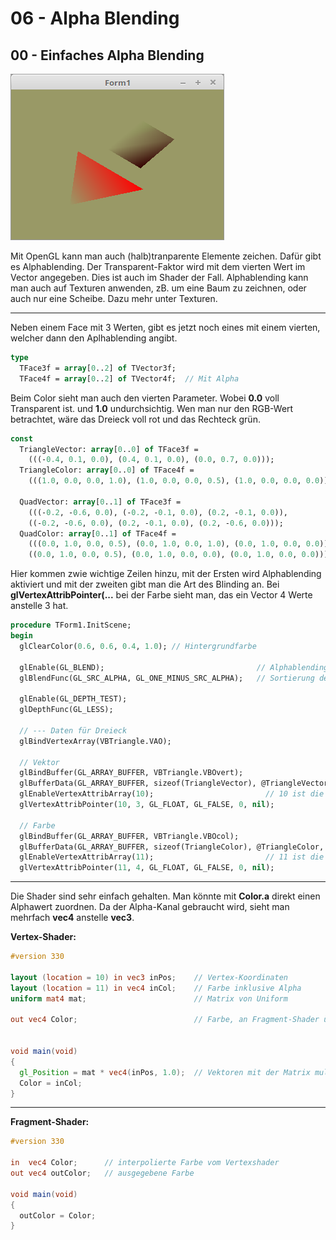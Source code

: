 # 06 - Alpha Blending
## 00 - Einfaches Alpha Blending

![image.png](image.png)

Mit OpenGL kann man auch (halb)tranparente Elemente zeichen.
Dafür gibt es Alphablending. Der Transparent-Faktor wird mit dem vierten Wert im Vector angegeben. Dies ist auch im Shader der Fall.
Alphablending kann man auch auf Texturen anwenden, zB. um eine Baum zu zeichnen, oder auch nur eine Scheibe. Dazu mehr unter Texturen.

---
Neben einem Face mit 3 Werten, gibt es jetzt noch eines mit einem vierten, welcher dann den Aplhablending angibt.

```pascal
type
  TFace3f = array[0..2] of TVector3f;
  TFace4f = array[0..2] of TVector4f;  // Mit Alpha
```

Beim Color sieht man auch den vierten Parameter. Wobei **0.0** voll Transparent ist. und **1.0** undurchsichtig.
Wen man nur den RGB-Wert betrachtet, wäre das Dreieck voll rot und das Rechteck grün.

```pascal
const
  TriangleVector: array[0..0] of TFace3f =
    (((-0.4, 0.1, 0.0), (0.4, 0.1, 0.0), (0.0, 0.7, 0.0)));
  TriangleColor: array[0..0] of TFace4f =
    (((1.0, 0.0, 0.0, 1.0), (1.0, 0.0, 0.0, 0.5), (1.0, 0.0, 0.0, 0.0)));

  QuadVector: array[0..1] of TFace3f =
    (((-0.2, -0.6, 0.0), (-0.2, -0.1, 0.0), (0.2, -0.1, 0.0)),
    ((-0.2, -0.6, 0.0), (0.2, -0.1, 0.0), (0.2, -0.6, 0.0)));
  QuadColor: array[0..1] of TFace4f =
    (((0.0, 1.0, 0.0, 0.5), (0.0, 1.0, 0.0, 1.0), (0.0, 1.0, 0.0, 0.0)),
    ((0.0, 1.0, 0.0, 0.5), (0.0, 1.0, 0.0, 0.0), (0.0, 1.0, 0.0, 0.0)));
```

Hier kommen zwie wichtige Zeilen hinzu, mit der Ersten wird Alphablending aktiviert und mit der zweiten gibt man die Art des Blinding an.
Bei **glVertexAttribPointer(...** bei der Farbe sieht man, das ein Vector 4 Werte anstelle 3 hat.

```pascal
procedure TForm1.InitScene;
begin
  glClearColor(0.6, 0.6, 0.4, 1.0); // Hintergrundfarbe

  glEnable(GL_BLEND);                                  // Alphablending an
  glBlendFunc(GL_SRC_ALPHA, GL_ONE_MINUS_SRC_ALPHA);   // Sortierung der Primitiven von hinten nach vorne.

  glEnable(GL_DEPTH_TEST);
  glDepthFunc(GL_LESS);

  // --- Daten für Dreieck
  glBindVertexArray(VBTriangle.VAO);

  // Vektor
  glBindBuffer(GL_ARRAY_BUFFER, VBTriangle.VBOvert);
  glBufferData(GL_ARRAY_BUFFER, sizeof(TriangleVector), @TriangleVector, GL_STATIC_DRAW);
  glEnableVertexAttribArray(10);                         // 10 ist die Location in inPos Shader.
  glVertexAttribPointer(10, 3, GL_FLOAT, GL_FALSE, 0, nil);

  // Farbe
  glBindBuffer(GL_ARRAY_BUFFER, VBTriangle.VBOcol);
  glBufferData(GL_ARRAY_BUFFER, sizeof(TriangleColor), @TriangleColor, GL_STATIC_DRAW);
  glEnableVertexAttribArray(11);                         // 11 ist die Location in inCol Shader.
  glVertexAttribPointer(11, 4, GL_FLOAT, GL_FALSE, 0, nil);
```


---
Die Shader sind sehr einfach gehalten. Man könnte mit **Color.a** direkt einen Alphawert zuordnen.
Da der Alpha-Kanal gebraucht wird, sieht man mehrfach **vec4** anstelle **vec3**.

**Vertex-Shader:**

```glsl
#version 330

layout (location = 10) in vec3 inPos;    // Vertex-Koordinaten
layout (location = 11) in vec4 inCol;    // Farbe inklusive Alpha
uniform mat4 mat;                        // Matrix von Uniform

out vec4 Color;                          // Farbe, an Fragment-Shader übergeben


void main(void)
{
  gl_Position = mat * vec4(inPos, 1.0);  // Vektoren mit der Matrix multiplizieren.
  Color = inCol;
}

```


---
**Fragment-Shader:**

```glsl
#version 330

in  vec4 Color;      // interpolierte Farbe vom Vertexshader
out vec4 outColor;   // ausgegebene Farbe

void main(void)
{
  outColor = Color;
}

```


